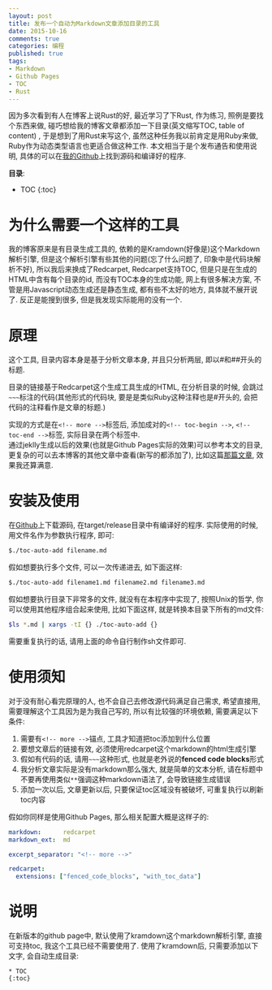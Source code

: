```yaml
---
layout: post
title: 发布一个自动为Markdown文章添加目录的工具
date: 2015-10-16
comments: true
categories: 编程
published: true
tags: 
- Markdown
- Github Pages
- TOC
- Rust
---
```


因为多次看到有人在博客上说Rust的好, 最近学习了下Rust, 作为练习, 照例是要找个东西来做, 碰巧想给我的博客文章都添加一下目录(英文缩写TOC, table of content) , 于是想到了用Rust来写这个, 虽然这种任务我以前肯定是用Ruby来做, Ruby作为动态类型语言也更适合做这种工作.  本文相当于是个发布通告和使用说明, 具体的可以在[我的Github](https://github.com/jtianling/toc-auto-add)上找到源码和编译好的程序.

<!-- more -->

**目录**:
* TOC
{:toc}

# 为什么需要一个这样的工具
我的博客原来是有目录生成工具的, 依赖的是Kramdown(好像是)这个Markdown解析引擎, 但是这个解析引擎有些其他的问题(忘了什么问题了, 印象中是代码块解析不好), 所以我后来换成了Redcarpet, Redcarpet支持TOC, 但是只是在生成的HTML中含有每个目录的id, 而没有TOC本身的生成功能, 网上有很多解决方案, 不管是用Javascript动态生成还是静态生成, 都有些不太好的地方, 具体就不展开说了.  反正是能搜到很多, 但是我发现实际能用的没有一个.  

# 原理
这个工具, 目录内容本身是基于分析文章本身, 并且只分析两层, 即以#和##开头的标题.  

目录的链接基于Redcarpet这个生成工具生成的HTML, 在分析目录的时候, 会跳过`~~~`标注的代码(其他形式的代码块, 要是是类似Ruby这种注释也是#开头的, 会把代码的注释看作是文章的标题.)

实现的方式是在`<!-- more -->`标签后, 添加成对的`<!-- toc-begin -->`, `<!-- toc-end -->`标签, 实际目录在两个标签中.  
通过jeklly生成以后的效果(也就是Github Pages实际的效果)可以参考本文的目录, 更复杂的可以去本博客的其他文章中查看(新写的都添加了), 比如这篇[那篇文章](http://www.jtianling.com/write-blog-with-jekyll-and-github-pages.html), 效果我还算满意.

# 安装及使用

在[Github](https://github.com/jtianling/toc-auto-add)上下载源码, 在target/release目录中有编译好的程序. 实际使用的时候, 用文件名作为参数执行程序, 即可:

~~~ bash
$./toc-auto-add filename.md
~~~

假如想要执行多个文件, 可以一次传递进去, 如下面这样:

~~~ bash
$./toc-auto-add filename1.md filename2.md filename3.md
~~~

假如想要执行目录下非常多的文件, 就没有在本程序中实现了, 按照Unix的哲学, 你可以使用其他程序组合起来使用, 比如下面这样, 就是转换本目录下所有的md文件:

~~~ bash
$ls *.md | xargs -tI {} ./toc-auto-add {}
~~~

需要重复执行的话, 请用上面的命令自行制作sh文件即可.

# 使用须知
对于没有耐心看完原理的人, 也不会自己去修改源代码满足自己需求, 希望直接用, 需要理解这个工具因为是为我自己写的, 所以有比较强的环境依赖, 需要满足以下条件:

1. 需要有`<!-- more -->`锚点, 工具才知道把toc添加到什么位置
2. 要想文章后的链接有效, 必须使用redcarpet这个markdown的html生成引擎
3. 假如有代码的话, 请用`~~~`这种形式, 也就是老外说的**fenced code blocks**形式
4. 我分析文章实际是没有markdown那么强大, 就是简单的文本分析, 请在标题中不要再使用类似`**`强调这种markdown语法了, 会导致链接生成错误
5. 添加一次以后, 文章更新以后, 只要保证toc区域没有被破坏, 可重复执行以刷新toc内容

假如你同样是使用Github Pages, 那么相关配置大概是这样子的:

~~~ yaml
markdown:      redcarpet
markdown_ext:  md

excerpt_separator: "<!-- more -->"

redcarpet:
  extensions: ["fenced_code_blocks", "with_toc_data"]
~~~

# 说明
在新版本的github page中, 默认使用了kramdown这个markdown解析引擎, 直接可支持toc, 我这个工具已经不需要使用了. 使用了kramdown后, 只需要添加以下文字, 会自动生成目录:

~~~
* TOC
{:toc}
~~~

